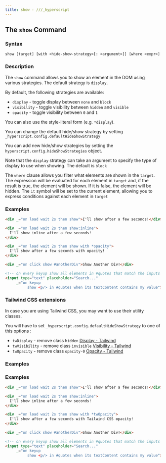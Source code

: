 ```yaml
---
title: show - ///_hyperscript
---
```


## The `show` Command

### Syntax

```ebnf
show [target] [with <hide-show-strategy>[: <argument>]] [where <expr>]
```

### Description

The `show` command allows you to show an element in the DOM using various strategies. The default strategy is `display`.

By default, the following strategies are available:

- `display` - toggle display between `none` and `block`
- `visibility` - toggle visibility between `hidden` and `visible`
- `opacity` - toggle visibility between `0` and `1`

You can also use the style-literal form (e.g. `*display`).

You can change the default hide/show strategy by setting `_hyperscript.config.defaultHideShowStrategy`

You can add new hide/show strategies by setting the `hyperscript.config.hideShowStrategies` object.

Note that the `display` strategy can take an argument to specify the type of display to use when showing. The default
is `block`

The `where` clause allows you filter what elements are shown in the `target`.  The expression will be evaluated for
each element in `target` and, if the result is true, the element will be shown.  If it is false, the element will be
hidden.  The `it` symbol will be set to the current element, allowing you to express conditions against each element
in `target`

### Examples

```html
<div _="on load wait 2s then show">I'll show after a few seconds!</div>

<div _="on load wait 2s then show:inline">
  I'll show inline after a few seconds!
</div>

<div _="on load wait 2s then show with *opacity">
  I'll show after a few seconds with opacity!
</div>

<div _="on click show #anotherDiv">Show Another Div!</div>

<!-- on every keyup show all elements in #quotes that match the inputs value -->
<input type="text" placeholder="Search..."
     _="on keyup
          show <p/> in #quotes when its textContent contains my value">

```

### Tailwind CSS extensions

In case you are using Tailwind CSS, you may want to use their utility classes.

You will have to set `_hyperscript.config.defaultHideShowStrategy` to one of this options :

- `twDisplay` - remove class `hidden` [Display - Tailwind](https://tailwindcss.com/docs/display#hidden)
- `twVisibility` - remove class `invisible` [Visibility - Tailwind](https://tailwindcss.com/docs/visibility#making-elements-invisible)
- `twOpacity` - remove class `opacity-0` [Opacity - Tailwind](https://tailwindcss.com/docs/opacity)

### Examples

### Examples

```html
<div _="on load wait 2s then show">I'll show after a few seconds!</div>

<div _="on load wait 2s then show:inline">
  I'll show inline after a few seconds!
</div>

<div _="on load wait 2s then show with *twOpacity">
  I'll show after a few seconds with Tailwind CSS opacity!
</div>

<div _="on click show #anotherDiv">Show Another Div!</div>

<!-- on every keyup show all elements in #quotes that match the inputs value -->
<input type="text" placeholder="Search..."
     _="on keyup
          show <p/> in #quotes when its textContent contains my value">

```